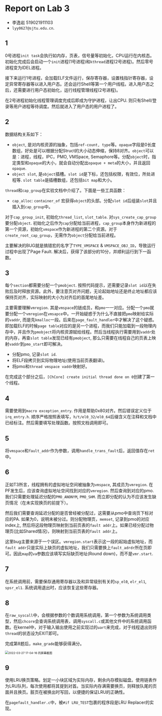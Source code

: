 # Report on Lab 3

- 李逸岩 519021911103
- `lyy0627@sjtu.edu.cn`.

## 1

0号进程`init task`会执行如内存，页表，信号量等初始化，CPU运行在内核态。初始化完成后会启动一个`init`进程(1号进程)和`kthread`进程(2号进程)。然后零号进程变为IDEL进程。

接下来运行1号进程，会加载ELF文件运行，保存寄存器，设置栈指针寄存器，设定异常寄存器等以进入用户态。还会运行Shell等第一个用户线程。进入用户态之后，还需要进行用户态初始化，运行线程管理线程(2号进程)。 

在2号进程初始化线程管理调度完成后即成为守护进程，让出CPU. 则只有Shell/登录等用户进程等待调度。然后就进入了用户态的用户进程了。

## 2

数据结构关系如下：

- `object`, 是对内核资源的抽象，包括`ref-count, type`等。`opaque`字段是0长度数组，好处是可以根据分配Struct的大小动态伸缩，保持8对齐。`object`可以是：进程，线程，IPC，PMO, VMSpace, Semaphore等。分配`object`时，指定类型和`opaque`的大小，就会自动分配出`opaque + meta`的大小，并且返回`opaque`.
- `object slot`, 是`object`插槽。`slot id`是下标，还包括权限，有效位，所处进程等. `slot table`是插槽数组，还包括`bit map`和大小。

`thread`和`cap_group`在实验文档中介绍了。下面是一些工具函数：

- `cap_alloc`: `container_of` 宏获得`object`的头部。分配`slot id`后组装`slot`并且插入到`cap_group`中。

对于`cap_group_init`, 初始化`thread_list`, `slot_table`. 对`sys_create_cap_group`要分配`object`. 初始化之后作为`cap`分配给当前进程，`cap_group`本身作为新进程的第一个资源，初始化`vmspace`作为新进程的第二个资源。对于`create_root_cap_group`，无需作为`object`分配给当前进程。

主要解决的BUG就是搞错宏的名字了`TYPE_VMSPACE` & `VMSPACE_OBJ_ID`，导致运行过程中出现了Page Fault. 解决后，获得了该部分的10分，并顺利运行到下一函数。

## 3

每个`section`都需要分配一个`pmobject`. 按照代码提示，还需要记录`slot id`以在失败后及时释放资源。此外，要注意页对齐问题，无论起始地址还是终止地址都应该保持页对齐，实际映射的大小为对齐后的首尾地址差。

主要需要理解`vmregion`. 其是`vmspace`的链成员，和`pmo`一一对应。分配一个`pmo`就要分配一个`vmregion`在`vmsapce`中。一开始疑惑于为什么不直接把`pmo`映射给实际的`vaddr`, 而是先`kmalloc`一段。后来在`page_fault_handler`中才解决了这个疑惑。即加载ELF的时候`page table`对应的是另一个进程，而我们只能加载到一段物理内存中，并且作为`pmobject`将内核资源赋给线程。然后当线程执行需要用到`vaddr`处的内存，再查`slot table`发现已经有`pmobject`, 那么只需要在线程自己的页表上映射`vaddr`到`pmo_start`即可解决。

- 分配pmo, 记录`slot id`.
- 将ELF段拷贝到实际物理地址(使用当前页表翻译)。
- 将pmo和`thread vmspace vaddr`映射好。

在完成这个部分之后，`[ChCore] create initial thread done on 0`创建了第一个线程。

## 4

需要使用到`macro exception_entry`. 作用是帮助0x80对齐。然后错误定义位于`irq_entry.h`. 顺序严格按照表填写，`h/t/el0_32/el0_64`后缀含义在注释和文档中已经标注。然后需要填写处理函数。按照文档调用即可。

## 5

将`vmspace`和`fault_addr`作为参数，调用`handle_trans_fault`后，返回值存在`ret`中。

## 6

正如T3所言，线程拥有的虚拟地址空间被抽象为`vmspace`, 其成员为`vmregion`. 在PF发生后，应该查询虚拟地址空间找到对应的`vmregion`. 然后查询到对应的pmo. 我们只需要处理延迟分配的`PMO_ANONYM`, `PMO_SHM`. 而立即分配的认为不应该发生缺页情况（在未实现换页的前提下）。

然后我们需要查询延迟分配的是否曾经被分配过，这需要从pmo中查询页下标对应的PA. 如果为0，说明未被分过。则分配物理页，`memset`,  记录到pmo的对应index上, 然后将这段物理页映射到当前页表的`fault addr`上。如果已经分配过物理页(比如Shared情况)，则映射到当前页表的`fault addr`上。

这里bug主要来源于一个误区。`vmregion.start`表示这一段的起始虚拟地址，而`fault addr`只是实际上缺页的虚拟地址，我们只需要换上`fault_adrdr`所在页即可。因此`map`的`va`参数应该填写实际缺页地址(Round down)，而不是`vmr.start`.

## 7

在系统调用前，需要保存通用寄存器以及和异常级别有关的`sp_el0`, `elr_el1`, `spsr_el1`. 系统调用退出时，应该恢复这些寄存器。

## 8

在`raw_syscall`中，会根据参数的个数调用系统调用，第一个参数为系统调用类型，然后`chcore`会查询系统调用表，调用`syscall.c`或其他文件中的系统调用函数。在kernel中，对于输入输出使用之前实现过的`uart`来完成，对于线程退出则将`thread`的状态设为EXIT即可。

完成第8题后，`make_grade`能够获得满分。

<img src="/home/lee/图片/2022-03-27 17-04-16 的屏幕截图.png" alt="2022-03-27 17-04-16 的屏幕截图" style="zoom:67%;" />

## 9

使用LRU换页策略。划定一小块区域为实际内存，剩余内存模拟磁盘。使用链表作为LRU队列，每次使用都将其提到对首。当实际内存满需要换页，则释放队尾的页面并且换页。脏页在被换出时写回，以便捷的保证LRU的正确性。

在`pagefault_handler.c`中，被`#if LRU_TEST`包裹的程序段是LRU Replacer的实现。
